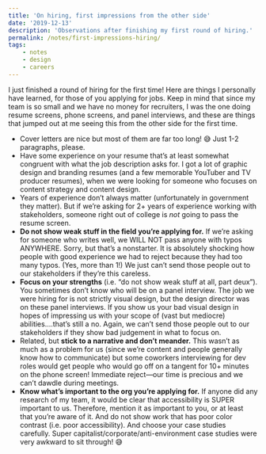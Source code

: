 ```yaml
---
title: 'On hiring, first impressions from the other side'
date: '2019-12-13'
description: 'Observations after finishing my first round of hiring.'
permalink: /notes/first-impressions-hiring/
tags: 
    - notes
    - design
    - careers
---
```


I just finished a round of hiring for the first time! Here are things I personally have learned, for those of you applying for jobs. Keep in mind that since my team is so small and we have no money for recruiters, I was the one doing resume screens, phone screens, and panel interviews, and these are things that jumped out at me seeing this from the other side for the first time.
- Cover letters are nice but most of them are far too long! &#128517; Just 1-2 paragraphs, please.
- Have some experience on your resume that’s at least somewhat congruent with what the job description asks for. I got a lot of graphic design and branding resumes (and a few memorable YouTuber and TV producer resumes), when we were looking for someone who focuses on content strategy and content design.
- Years of experience don’t always matter (unfortunately in government they matter). But if we’re asking for 2+ years of experience working with stakeholders, someone right out of college is _not_ going to pass the resume screen.
- **Do not show weak stuff in the field you’re applying for.** If we’re asking for someone who writes well, we WILL NOT pass anyone with typos ANYWHERE. Sorry, but that’s a nonstarter. It is absolutely shocking how people with good experience we had to reject because they had too many typos. (Yes, more than 1!) We just can’t send those people out to our stakeholders if they’re this careless.
- **Focus on your strengths** (i.e. “do not show weak stuff at all, part deux”). You sometimes don’t know who will be on a panel interview. The job we were hiring for is not strictly visual design, but the design director was on these panel interviews. If you show us your bad visual design in hopes of impressing us with your scope of (vast but mediocre) abilities….that’s still a no. Again, we can’t send those people out to our stakeholders if they show bad judgement in what to focus on.
- Related, but **stick to a narrative and don’t meander.** This wasn’t as much as a problem for us (since we’re content and people generally know how to communicate) but some coworkers interviewing for dev roles would get people who would go off on a tangent for 10+ minutes on the phone screen! Immediate reject—our time is precious and we can’t dawdle during meetings.
- **Know what’s important to the org you’re applying for.** If anyone did any research of my team, it would be clear that accessibility is SUPER important to us. Therefore, mention it as important to you, or at least that you’re aware of it. And do not show work that has poor color contrast (i.e. poor accessibility). And choose your case studies carefully. Super capitalist/corporate/anti-environment case studies were very awkward to sit through! 😅
